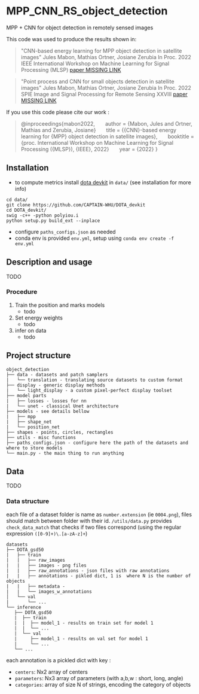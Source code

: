# MPP_CNN_RS_object_detection
MPP + CNN for object detection in remotely sensed images

This code was used to produce the results shown in:
> "CNN-based energy learning for MPP object detection in satellite images"
Jules Mabon, Mathias Ortner, Josiane Zerubia
In Proc. 2022 IEEE International Workshop on Machine Learning for Signal Processing (MLSP)
[paper MISSING LINK]()

> "Point process and CNN for small objects detection in satellite images"
Jules Mabon, Mathias Ortner, Josiane Zerubia
In Proc. 2022 SPIE Image and Signal Processing for Remote Sensing XXVIII
[paper MISSING LINK]()

If you use this code please cite our work :
> @inproceedings{mabon2022,
&nbsp;&nbsp;&nbsp;&nbsp;&nbsp;&nbsp;author = {Mabon, Jules and Ortner, Mathias and Zerubia, Josiane}
&nbsp;&nbsp;&nbsp;&nbsp;&nbsp;&nbsp;title = {{CNN}-based energy learning for {MPP} object detection in satellite images},
&nbsp;&nbsp;&nbsp;&nbsp;&nbsp;&nbsp;booktitle = {proc. International Workshop on Machine Learning for Signal Processing ({MLSP}), {IEEE}, 2022}
&nbsp;&nbsp;&nbsp;&nbsp;&nbsp;&nbsp;year = {2022}
}

## Installation
- to compute metrics install [dota devkit](https://github.com/CAPTAIN-WHU/DOTA_devkit) in `data/` (see installation for more info)
```
cd data/
git clone https://github.com/CAPTAIN-WHU/DOTA_devkit
cd DOTA_devkit/
swig -c++ -python polyiou.i
python setup.py build_ext --inplace
```
- configure `paths_configs.json` as needed
- conda env is provided `env.yml`, setup using `conda env create -f env.yml`

## Description and usage 
TODO


### Procedure

1. Train the position and marks models
    - todo
2. Set energy weights
    - todo
3. infer on data
    - todo


## Project structure

```
object_detection
├── data - datasets and patch samplers
|   └── translation - translating source datasets to custom format
├── display - generic display methods
|   └── light_display - a custom pixel-perfect display toolset
├── model parts
|   ├── losses - losses for nn
|   └── unet - classical Unet architecture
├── models - see details bellow
|   ├── mpp
|   ├── shape_net
|   └── position_net
├── shapes - points, circles, rectangles
├── utils - misc functions
├── paths_configs.json - configure here the path of the datasets and where to store models
└── main.py - the main thing to run anything
```


## Data
TODO

### Data structure


each file of a dataset folder is name as `number.extension` (ie `0004.png`), files should match between folder with
their id. `/utils/data.py` provides `check_data_match` that checks if two files correspond (using the regular
expression `([0-9]+)\.[a-zA-z]+`)

```
datasets
├── DOTA_gsd50
|   ├── train
|   |   ├── raw_images
|   |   ├── images - png files
|   |   ├── raw_annotations - json files with raw annotations
|   |   ├── annotations - pikled dict, 1 is  where N is the number of objects
|   |   ├── metadata - 
|   |   └── images_w_annotations
│   └── val
|       └── ...
└── inference
   ├── DOTA_gsd50
   |  ├── train
   |  |  ├── model_1 - results on train set for model 1
   |  |  └── ...
   |  └── val
   |     ├── model_1 - results on val set for model 1
   |     └── ...
   └── ...
```

each annotation is a pickled dict with key :

- `centers`: Nx2 array of centers
- `parameters`: Nx3 array of parameters (with a,b,w : short, long, angle)
- `categories`: array of size N of strings, encoding the category of objects



